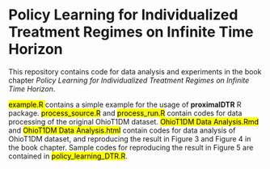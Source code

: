# Policy Learning for Individualized Treatment Regimes on Infinite Time Horizon

This repository contains code for data analysis and experiments in the book chapter *Policy Learning for Individualized Treatment Regimes on Infinite Time Horizon*. 

<mark>example.R </mark> contains a simple example for the usage of **proximalDTR** R package. <mark>process_source.R</mark> and <mark>process_run.R</mark> contain codes for data processing of the original OhioT1DM dataset. <mark>OhioT1DM Data Analysis.Rmd</mark> and <mark>OhioT1DM Data Analysis.html</mark> contain codes for data analysis of OhioT1DM dataset, and reproducing the result in Figure 3 and Figure 4 in the book chapter. Sample codes for reproducing the result in Figure 5 are contained in <mark>policy_learning_DTR.R</mark>.
